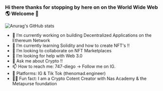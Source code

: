 ### Hi there thanks for stopping by here on on the World Wide Web 🌎  Welcome 👋

<!--
**747-diego/747-diego** is a ✨ _special_ ✨ repository because its `README.md` (this file) appears on your GitHub profile.

Here are some ideas to get you started:
-->
![Anurag's GitHub stats](https://github-readme-stats.vercel.app/api?username=anuraghazra&show_icons=true&theme=sythnwave)


- 🔭 I’m currently working on building Decentralized Applications on the Ethereum Network
- 🌱 I’m currently learning Solidity and how to create NFT's !!
- 👯 I’m looking to collaborate on NFT Marketplaces 
- 🤔 I’m looking for help with Web 3.0
- 💬 Ask me about Crypto !!
- 📫 How to reach me: 747-diego -> Follow me on IG. 
- 📲 Platforms: IG & Tik Tok (thenomad.engineer)
- ✍🏼 Fun fact: I am a Crypto Cotent Creator with Nas Academy & the Metapurse foundation

